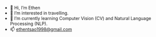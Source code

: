 - 👋 Hi, I’m Ethen
- 👀 I’m interested in travelling.
- 🌱 I’m currently learning Computer Vision (CV) and Natural Language Processing (NLP).
- 📫 ethentsao1998@gmail.com

<!---
homerun-beauty/homerun-beauty is a ✨ special ✨ repository because its `README.md` (this file) appears on your GitHub profile.
You can click the Preview link to take a look at your changes.
--->
